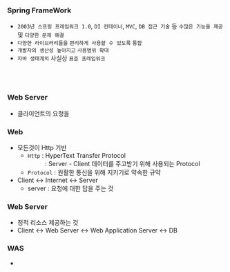 ### Spring FrameWork
- `2003년 스프링 프레임워크 1.0`, `DI 컨테이너`, `MVC`, `DB 접근 기술` 등 `수많은 기능을 제공` 및 `다양한 문제 해결`
- `다양한 라이브러리들을` `편리하게 사용할 수 있도록` `통합`
- `개발자의 생산성 높아지고` `사용범위 확대`
- `자바 생태계의` 사실상 `표준 프레임워크`

<br><br>

### Web Server
- 클라이언트의 요청을 

### Web
- 모든것이 Http 기반 <br>
    * `Http` : HyperText Transfer Protocol <br> 
    &emsp;&emsp;&nbsp;&nbsp; : Server - Client 데이터를 주고받기 위해 사용되는 Protocol
    * `Protocol` : 원활한 통신을 위해 지키기로 약속한 규약
- Client <-> Internet <-> Server <br>
    * server : 요청에 대한 답을 주는 것

### Web Server
- 정적 리소스 제공하는 것
- Client <-> Web Server <-> Web Application Server <-> DB

### WAS
- 